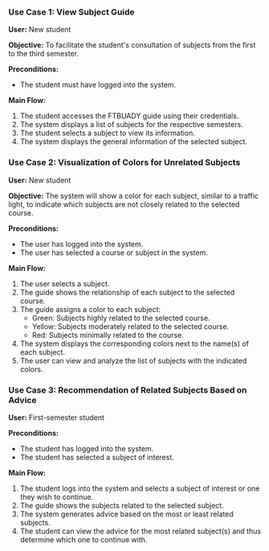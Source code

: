 

### Use Case 1: View Subject Guide

**User:** New student

**Objective:** To facilitate the student's consultation of subjects from the first to the third semester.

**Preconditions:**

- The student must have logged into the system.

**Main Flow:**

1. The student accesses the FTBUADY guide using their credentials.
2. The system displays a list of subjects for the respective semesters.
3. The student selects a subject to view its information.
4. The system displays the general information of the selected subject.

### Use Case 2: Visualization of Colors for Unrelated Subjects

**User:** New student

**Objective:** The system will show a color for each subject, similar to a traffic light, to indicate which subjects are not closely related to the selected course.

**Preconditions:**

- The user has logged into the system.
- The user has selected a course or subject in the system.

**Main Flow:**

1. The user selects a subject.
2. The guide shows the relationship of each subject to the selected course.
3. The guide assigns a color to each subject:
   - Green: Subjects highly related to the selected course.
   - Yellow: Subjects moderately related to the selected course.
   - Red: Subjects minimally related to the course.
4. The system displays the corresponding colors next to the name(s) of each subject.
5. The user can view and analyze the list of subjects with the indicated colors.

### Use Case 3: Recommendation of Related Subjects Based on Advice

**User:** First-semester student

**Preconditions:**

- The student has logged into the system.
- The student has selected a subject of interest.

**Main Flow:**

1. The student logs into the system and selects a subject of interest or one they wish to continue.
2. The guide shows the subjects related to the selected subject.
3. The system generates advice based on the most or least related subjects.
4. The student can view the advice for the most related subject(s) and thus determine which one to continue with.



